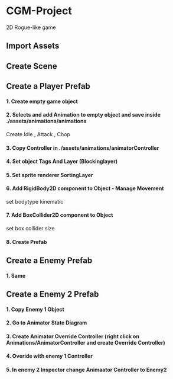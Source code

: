 # CGM-Project
2D Rogue-like game

## Import Assets

## Create Scene

## Create a Player Prefab



#### 1. Create empty game object

#### 2. Selects and add Animation to empty object and save inside ./assets/animations/animations
 Create Idle , Attack , Chop

#### 3. Copy Controller in  ./assets/animations/animatorController

#### 4. Set object Tags And Layer (Blockinglayer) 

#### 5. Set sprite renderer SortingLayer 

#### 6. Add RigidBody2D component to Object - Manage Movement
 set bodytype kinematic

#### 7. Add BoxCollider2D component to Object
 set box collider size 

#### 8. Create Prefab

## Create a Enemy Prefab

#### 1. Same

## Create a Enemy 2 Prefab

#### 1. Copy Enemy 1 Object

#### 2. Go to Animator State Diagram

#### 3. Create Animator Override Controller (right click on Animations/AnimatorController and create Override Controller)

#### 4. Overide with enemy 1 Controller

#### 5. In enemy 2 Inspector change Animaator Controller to Enemy2

